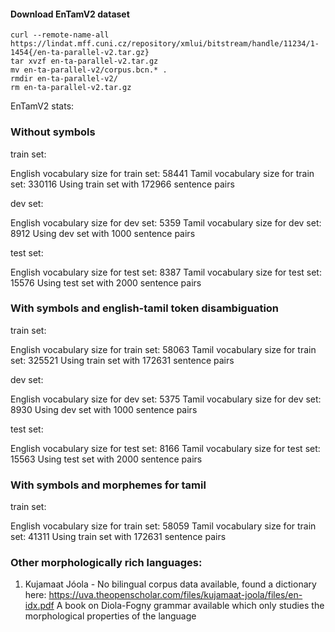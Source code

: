#### Download EnTamV2 dataset

```
curl --remote-name-all https://lindat.mff.cuni.cz/repository/xmlui/bitstream/handle/11234/1-1454{/en-ta-parallel-v2.tar.gz}
tar xvzf en-ta-parallel-v2.tar.gz
mv en-ta-parallel-v2/corpus.bcn.* .
rmdir en-ta-parallel-v2/
rm en-ta-parallel-v2.tar.gz
```

EnTamV2 stats:

### Without symbols

train set:

English vocabulary size for train set: 58441
Tamil vocabulary size for train set: 330116
Using train set with 172966 sentence pairs

dev set:

English vocabulary size for dev set: 5359
Tamil vocabulary size for dev set: 8912
Using dev set with 1000 sentence pairs

test set:

English vocabulary size for test set: 8387
Tamil vocabulary size for test set: 15576
Using test set with 2000 sentence pairs

### With symbols and english-tamil token disambiguation

train set:

English vocabulary size for train set: 58063
Tamil vocabulary size for train set: 325521
Using train set with 172631 sentence pairs

dev set:

English vocabulary size for dev set: 5375
Tamil vocabulary size for dev set: 8930
Using dev set with 1000 sentence pairs

test set:

English vocabulary size for test set: 8166
Tamil vocabulary size for test set: 15563
Using test set with 2000 sentence pairs

### With symbols and morphemes for tamil

train set:

English vocabulary size for train set: 58059
Tamil vocabulary size for train set: 41311
Using train set with 172631 sentence pairs

### Other morphologically rich languages: 

1. Kujamaat Jóola - 
  No bilingual corpus data available, found a dictionary here: https://uva.theopenscholar.com/files/kujamaat-joola/files/en-idx.pdf 
  A book on Diola-Fogny grammar available which only studies the morphological properties of the language
